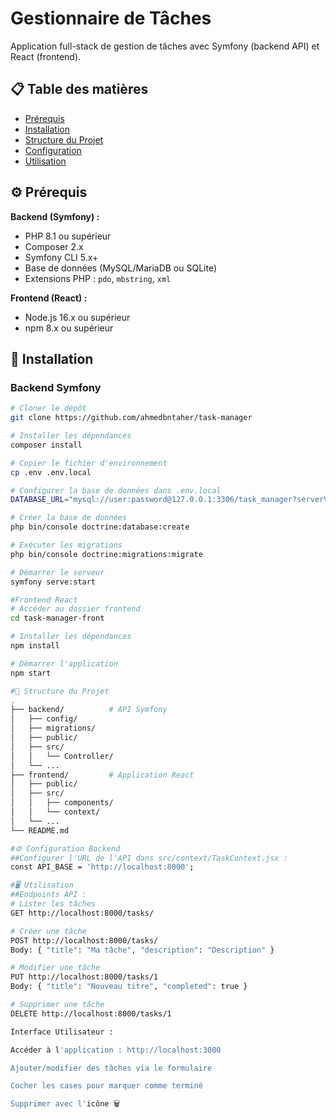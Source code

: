 # Gestionnaire de Tâches

Application full-stack de gestion de tâches avec Symfony (backend API) et React (frontend).

## 📋 Table des matières
- [Prérequis](#prérequis)
- [Installation](#installation)
- [Structure du Projet](#structure-du-projet)
- [Configuration](#configuration)
- [Utilisation](#utilisation)

## ⚙️ Prérequis

**Backend (Symfony) :**
- PHP 8.1 ou supérieur
- Composer 2.x
- Symfony CLI 5.x+
- Base de données (MySQL/MariaDB ou SQLite)
- Extensions PHP : `pdo`, `mbstring`, `xml`

**Frontend (React) :**
- Node.js 16.x ou supérieur
- npm 8.x ou supérieur

## 🚀 Installation

### Backend Symfony
```bash
# Cloner le dépôt
git clone https://github.com/ahmedbntaher/task-manager

# Installer les dépendances
composer install

# Copier le fichier d'environnement
cp .env .env.local

# Configurer la base de données dans .env.local
DATABASE_URL="mysql://user:password@127.0.0.1:3306/task_manager?serverVersion=8.0"

# Créer la base de données
php bin/console doctrine:database:create

# Exécuter les migrations
php bin/console doctrine:migrations:migrate

# Démarrer le serveur
symfony serve:start

#Frontend React
# Accéder au dossier frontend
cd task-manager-front

# Installer les dépendances
npm install

# Démarrer l'application
npm start

#📂 Structure du Projet
.
├── backend/          # API Symfony
│   ├── config/
│   ├── migrations/
│   ├── public/
│   ├── src/
│   │   └── Controller/
│   └── ...
├── frontend/         # Application React
│   ├── public/
│   ├── src/
│   │   ├── components/
│   │   └── context/
│   └── ...
└── README.md

#⚙️ Configuration Backend
##Configurer l'URL de l'API dans src/context/TaskContext.jsx : 
const API_BASE = 'http://localhost:8000';

#🖥️ Utilisation
##Endpoints API :
# Lister les tâches
GET http://localhost:8000/tasks/

# Créer une tâche
POST http://localhost:8000/tasks/
Body: { "title": "Ma tâche", "description": "Description" }

# Modifier une tâche
PUT http://localhost:8000/tasks/1
Body: { "title": "Nouveau titre", "completed": true }

# Supprimer une tâche
DELETE http://localhost:8000/tasks/1

Interface Utilisateur :

Accéder à l'application : http://localhost:3000

Ajouter/modifier des tâches via le formulaire

Cocher les cases pour marquer comme terminé

Supprimer avec l'icône 🗑️


